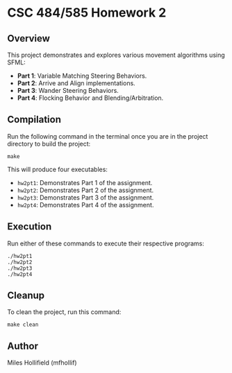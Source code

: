 # CSC 484/585 Homework 2

## **Overview**
This project demonstrates and explores various movement algorithms using SFML:  
- **Part 1**: Variable Matching Steering Behaviors.  
- **Part 2**: Arrive and Align implementations.
- **Part 3**: Wander Steering Behaviors.
- **Part 4**: Flocking Behavior and Blending/Arbitration.

## **Compilation**
Run the following command in the terminal once you are in the project directory to build the project:  
```
make
```
This will produce four executables:
- `hw2pt1`: Demonstrates Part 1 of the assignment.
- `hw2pt2`: Demonstrates Part 2 of the assignment.
- `hw2pt3`: Demonstrates Part 3 of the assignment.
- `hw2pt4`: Demonstrates Part 4 of the assignment.

## **Execution**
Run either of these commands to execute their respective programs:
```
./hw2pt1
./hw2pt2
./hw2pt3
./hw2pt4
```

## **Cleanup**
To clean the project, run this command:
```
make clean
```

## **Author**
Miles Hollifield (mfhollif)